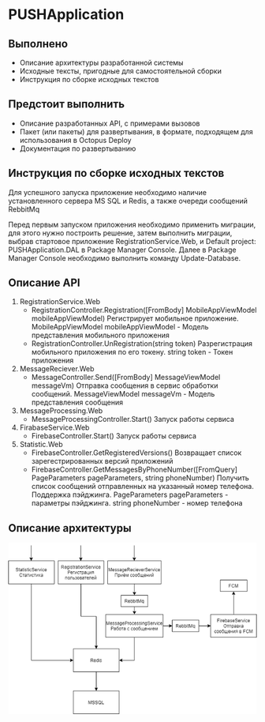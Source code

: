 PUSHApplication
=====================
Выполнено
-----------------------------------
- Описание архитектуры разработанной системы
- Исходные тексты, пригодные для самостоятельной сборки 
- Инструкция по сборке исходных текстов

Предстоит выполнить
-----------------------------------
- Описание разработанных API, с примерами вызовов
- Пакет (или пакеты) для развертывания, в формате, подходящем для использования в Octopus Deploy
- Документация по развертыванию

Инструкция по сборке исходных текстов
-----------------------------------
Для успешного запуска приложение необходимо наличие установленного сервера MS SQL и Redis, а также очереди сообщений RebbitMq

Перед первым запуском приложения необходимо применить миграции, для этого нужно построить решение, 
затем выполнить миграции, выбрав стартовое приложение RegistrationService.Web, и Default project: PUSHApplication.DAL в Package Manager Console.
Далее в Package Manager Console необходимо выполнить команду Update-Database.

Описание API
-----------------------------------
1. RegistrationService.Web
   * RegistrationController.Registration([FromBody] MobileAppViewModel mobileAppViewModel) Регистрирует мобильное приложение. MobileAppViewModel mobileAppViewModel - Модель представления мобильного приложения
   * RegistrationController.UnRegistration(string token) Разрегистрация мобильного приложения по его токену. string token - Токен приложения
2. MessageReciever.Web
   * MessageController.Send([FromBody] MessageViewModel messageVm) Отправка сообщения в сервис обработки сообщений. MessageViewModel messageVm - Модель представления сообщения
3. MessageProcessing.Web
   * MessageProcessingController.Start() Запуск работы сервиса
4. FirabaseService.Web
   * FirebaseController.Start() Запуск работы сервиса
5. Statistic.Web
   * FirebaseController.GetRegisteredVersions() Возвращает список зарегестрированных версий приложений
   * FirebaseController.GetMessagesByPhoneNumber([FromQuery] PageParameters pageParameters, string phoneNumber) Получить список сообщений отправленных на указанный номер телефона. Поддержка пэйджинга. PageParameters pageParameters - параметры пэйджинга. string phoneNumber - номер телефона

Описание архитектуры
-----------------------------------
![Image alt](https://github.com/NikolayFenichev/PUSHApplication/raw/master/PUSHApplicationArhitecture.png)
